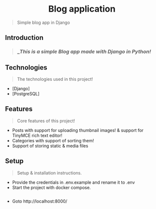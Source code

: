 <h1 align="center" >Blog application</h1>

> Simple blog app in Django

## Introduction

> ### _*This is a simple Blog app made with Django in Python!*

## Technologies

> The technologies used in this project!

- [Django]
- [PostgreSQL]

## Features

> Core features of this project!

- Posts with support for uploading thumbnail images! & support for TinyMCE rich text editor!
- Categories with support of sorting them!
- Support of storing static & media files

## Setup

> Setup & installation instructions.

- Provide the credentials in .env.example and rename it to .env
- Start the project with docker compose.

``` docker-compose up --build
```

- Goto
 http://localhost:8000/


